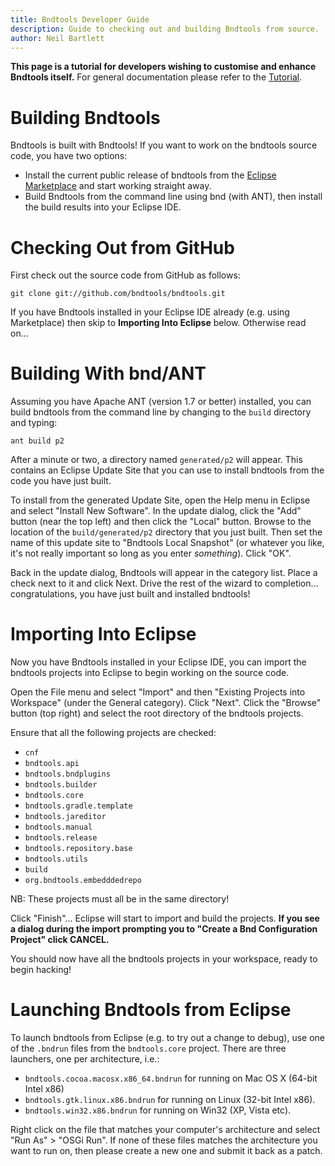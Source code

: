 ```yaml
---
title: Bndtools Developer Guide
description: Guide to checking out and building Bndtools from source.
author: Neil Bartlett
---
```


**This page is a tutorial for developers wishing to customise and enhance Bndtools itself.** For general documentation please refer to the [Tutorial][1].

Building Bndtools
=================

Bndtools is built with Bndtools! If you want to work on the bndtools source code, you have two options:

* Install the current public release of bndtools from the [Eclipse Marketplace][2] and start working straight away.
* Build Bndtools from the command line using bnd (with ANT), then install the build results into your Eclipse IDE.

Checking Out from GitHub
========================

First check out the source code from GitHub as follows:

	git clone git://github.com/bndtools/bndtools.git

If you have Bndtools installed in your Eclipse IDE already (e.g. using Marketplace) then skip to **Importing Into Eclipse** below. Otherwise read on...

Building With bnd/ANT
=====================

Assuming you have Apache ANT (version 1.7 or better) installed, you can build bndtools from the command line by changing to the `build` directory and typing:

	ant build p2

After a minute or two, a directory named `generated/p2` will appear. This contains an Eclipse Update Site that you can use to install bndtools from the code you have just built.

To install from the generated Update Site, open the Help menu in Eclipse and select "Install New Software". In the update dialog, click the "Add" button (near the top left) and then click the "Local" button. Browse to the location of the `build/generated/p2` directory that you just built. Then set the name of this update site to "Bndtools Local Snapshot" (or whatever you like, it's not really important so long as you enter *something*). Click "OK".

Back in the update dialog, Bndtools will appear in the category list. Place a check next to it and click Next. Drive the rest of the wizard to completion... congratulations, you have just built and installed bndtools!

Importing Into Eclipse
======================

Now you have Bndtools installed in your Eclipse IDE, you can import the bndtools projects into Eclipse to begin working on the source code.

Open the File menu and select "Import" and then "Existing Projects into Workspace" (under the General category). Click "Next". Click the "Browse" button (top right) and select the root directory of the bndtools projects.

Ensure that all the following projects are checked:

* `cnf`
* `bndtools.api`
* `bndtools.bndplugins`
* `bndtools.builder`
* `bndtools.core`
* `bndtools.gradle.template`
* `bndtools.jareditor`
* `bndtools.manual`
* `bndtools.release`
* `bndtools.repository.base`
* `bndtools.utils`
* `build`
* `org.bndtools.embedddedrepo`

NB: These projects must all be in the same directory!

Click "Finish"... Eclipse will start to import and build the projects. **If you see a dialog during the import prompting you to "Create a Bnd Configuration Project" click CANCEL.**

You should now have all the bndtools projects in your workspace, ready to begin hacking!

Launching Bndtools from Eclipse
===============================

To launch bndtools from Eclipse (e.g. to try out a change to debug), use one of the `.bndrun` files from the `bndtools.core` project. There are three launchers, one per architecture, i.e.:

* `bndtools.cocoa.macosx.x86_64.bndrun` for running on Mac OS X (64-bit Intel x86)
* `bndtools.gtk.linux.x86.bndrun` for running on Linux (32-bit Intel x86).
* `bndtools.win32.x86.bndrun` for running on Win32 (XP, Vista etc).

Right click on the file that matches your computer's architecture and select "Run As" > "OSGi Run". If none of these files matches the architecture you want to run on, then please create a new one and submit it back as a patch.

[1]: /tutorial.html "Bndtools Tutorial"
[2]: http://marketplace.eclipse.org/ "Eclipse Marketplace"